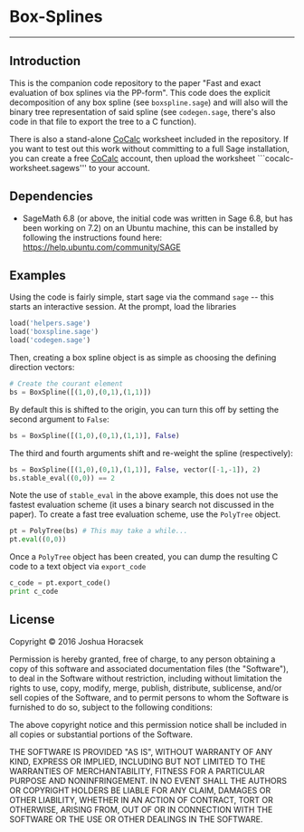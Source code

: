 # Box-Splines
----

## Introduction
This is the companion code repository to the paper "Fast and exact evaluation
of box  splines via the PP-form". This code does the explicit decomposition
of any box  spline (see ``boxspline.sage``) and will also will the binary tree
representation of said spline (see ``codegen.sage``, there's also code in
that file to export the tree to a C function).

There is also a stand-alone [CoCalc](https://cocalc.com/) worksheet included in 
the repository. If you want to test out this work without committing to a full
Sage installation, you can create a free [CoCalc](https://cocalc.com/) account,
then upload the worksheet ```cocalc-worksheet.sagews''' to your account.

## Dependencies
- SageMath 6.8 (or above, the initial code was written in Sage 6.8, but has been
    working on 7.2) on an Ubuntu machine, this can be installed by following the
    instructions found here: https://help.ubuntu.com/community/SAGE

## Examples
Using the code is fairly simple, start sage via the command ``sage`` -- this
starts an interactive session. At the prompt, load the libraries
```python
load('helpers.sage')
load('boxspline.sage')
load('codegen.sage')
```

Then, creating a box spline object is as simple as choosing the defining
direction vectors:
```python
# Create the courant element
bs = BoxSpline([(1,0),(0,1),(1,1)])
```
By default this is shifted to the origin, you can turn this off by setting
the second argument to ```False```:

```python
bs = BoxSpline([(1,0),(0,1),(1,1)], False)
```
The third and fourth arguments shift and re-weight the spline (respectively):

```python
bs = BoxSpline([(1,0),(0,1),(1,1)], False, vector([-1,-1]), 2)
bs.stable_eval((0,0)) == 2
```
Note the use of ``stable_eval`` in the above example, this does not use the
fastest evaluation scheme (it uses a binary search not discussed in the paper).
To create a fast tree evaluation scheme, use the ```PolyTree``` object.
```python
pt = PolyTree(bs) # This may take a while...
pt.eval((0,0))
```
Once a ```PolyTree``` object has been created, you can dump the resulting C code
to a text object via ``export_code``
```python
c_code = pt.export_code()
print c_code
```

## License
Copyright &copy; 2016 Joshua Horacsek


Permission is hereby granted, free of charge, to any person obtaining a copy of this software and associated documentation files (the "Software"), to deal in the Software without restriction, including without limitation the rights to use, copy, modify, merge, publish, distribute, sublicense, and/or sell copies of the Software, and to permit persons to whom the Software is furnished to do so, subject to the following conditions:

The above copyright notice and this permission notice shall be included in all copies or substantial portions of the Software.

THE SOFTWARE IS PROVIDED "AS IS", WITHOUT WARRANTY OF ANY KIND, EXPRESS OR IMPLIED, INCLUDING BUT NOT LIMITED TO THE WARRANTIES OF MERCHANTABILITY, FITNESS FOR A PARTICULAR PURPOSE AND NONINFRINGEMENT. IN NO EVENT SHALL THE AUTHORS OR COPYRIGHT HOLDERS BE LIABLE FOR ANY CLAIM, DAMAGES OR OTHER LIABILITY, WHETHER IN AN ACTION OF CONTRACT, TORT OR OTHERWISE, ARISING FROM, OUT OF OR IN CONNECTION WITH THE SOFTWARE OR THE USE OR OTHER DEALINGS IN THE SOFTWARE.
